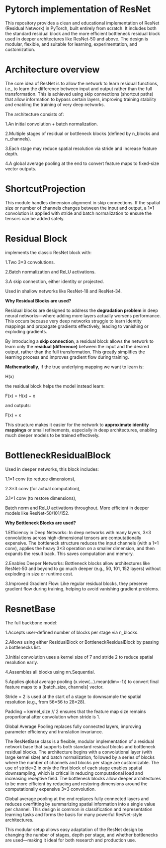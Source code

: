 # Pytorch implementation of ResNet

This repository provides a clean and educational implementation of ResNet (Residual Network) in PyTorch, built entirely from scratch. It includes both the standard residual block and the more efficient bottleneck residual block used in deeper architectures like ResNet-50 and above. The design is modular, flexible, and suitable for learning, experimentation, and customization.

# Architecture overview

The core idea of ResNet is to allow the network to learn residual functions, i.e., to learn the difference between input and output rather than the full transformation. This is achieved using skip connections (shortcut paths) that allow information to bypass certain layers, improving training stability and enabling the training of very deep networks.

The architecture consists of:

1.An initial convolution + batch normalization.

2.Multiple stages of residual or bottleneck blocks (defined by n_blocks and n_channels).

3.Each stage may reduce spatial resolution via stride and increase feature depth.

4.A global average pooling at the end to convert feature maps to fixed-size vector outputs.

# ShortcutProjection

This module handles dimension alignment in skip connections. If the spatial size or number of channels changes between the input and output, a 1×1 convolution is applied with stride and batch normalization to ensure the tensors can be added safely.

# Residual Block

implements the classic ResNet block with:

1.Two 3×3 convolutions.

2.Batch normalization and ReLU activations.

3.A skip connection, either identity or projected.

Used in shallow networks like ResNet-18 and ResNet-34.

**Why Residual Blocks are used?**

Residual blocks are designed to address the **degradation problem** in deep neural networks—where adding more layers actually worsens performance. This occurs because very deep networks struggle to learn identity mappings and propagate gradients effectively, leading to vanishing or exploding gradients.

By introducing a **skip connection**, a residual block allows the network to learn only the **residual (difference)** between the input and the desired output, rather than the full transformation. This greatly simplifies the learning process and improves gradient flow during training.

**Mathematically**, if the true underlying mapping we want to learn is:

H(x)


the residual block helps the model instead learn:


F(x) = H(x) − x


and outputs:

F(x) + x


This structure makes it easier for the network to **approximate identity mappings** or small refinements, especially in deep architectures, enabling much deeper models to be trained effectively.


# BottleneckResidualBlock

Used in deeper networks, this block includes:

1.1×1 conv (to reduce dimensions),

2.3×3 conv (for actual computation),

3.1×1 conv (to restore dimensions),

Batch norm and ReLU activations throughout.
More efficient in deeper models like ResNet-50/101/152.

**Why Bottleneck Blocks are used?**

1.Efficiency in Deep Networks:
In deep networks with many layers, 3×3 convolutions across high-dimensional tensors are computationally expensive. The bottleneck structure reduces the input channels (with a 1×1 conv), applies the heavy 3×3 operation on a smaller dimension, and then expands the result back. This saves computation and memory.

2.Enables Deeper Networks:
Bottleneck blocks allow architectures like ResNet-50 and beyond to go much deeper (e.g., 50, 101, 152 layers) without exploding in size or runtime cost.

3.Improved Gradient Flow:
Like regular residual blocks, they preserve gradient flow during training, helping to avoid vanishing gradient problems.



# ResnetBase

The full backbone model:

1.Accepts user-defined number of blocks per stage via n_blocks.

2.Allows using either ResidualBlock or BottleneckResidualBlock by passing a bottlenecks list.

3.Initial convolution uses a kernel size of 7 and stride 2 to reduce spatial resolution early.

4.Assembles all blocks using nn.Sequential.

5.Applies global average pooling (x.view(...).mean(dim=-1)) to convert final feature maps to a [batch_size, channels] vector.

Stride = 2 is used at the start of a stage to downsample the spatial resolution (e.g., from 56×56 to 28×28).

Padding = kernel_size // 2 ensures that the feature map size remains proportional after convolution when stride is 1.

Global Average Pooling replaces fully connected layers, improving parameter efficiency and translation invariance.


The ResNetBase class is a flexible, modular implementation of a residual network base that supports both standard residual blocks and bottleneck residual blocks. The architecture begins with a convolutional layer (with large kernel size) and batch normalization, followed by a series of blocks where the number of channels and blocks per stage are customizable. The use of stride=2 in only the first block of each stage enables spatial downsampling, which is critical in reducing computational load and increasing receptive field. The bottleneck blocks allow deeper architectures to be more efficient by reducing and restoring dimensions around the computationally expensive 3×3 convolution.

Global average pooling at the end replaces fully connected layers and reduces overfitting by summarizing spatial information into a single value per channel. This design is common in classification and representation learning tasks and forms the basis for many powerful ResNet-style architectures.

This modular setup allows easy adaptation of the ResNet design by changing the number of stages, depth per stage, and whether bottlenecks are used—making it ideal for both research and production use.























